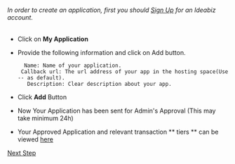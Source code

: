 
###### In order to create an application, first you should [Sign Up](https://www.ideabiz.lk/store/site/pages/sign-up.jag?) for an Ideabiz account.


* Click on **My Application**
 
* Provide the following information and click on Add button.

 		Name: Name of your application.
  	   Callback url: The url address of your app in the hosting space(Use -- as default). 
         Description: Clear description about your app. 
        
        
 
 * Click **Add** Button


 * Now Your Application has been sent for Admin's Approval (This may take minimum 24h)


 * Your Approved Application and relevant transaction ** tiers ** can be viewed [here](https://www.ideabiz.lk/store/site/pages/applications.jag)





[Next Step](http://docs.ideabiz.lk/Getting_Started/Generate_Token)